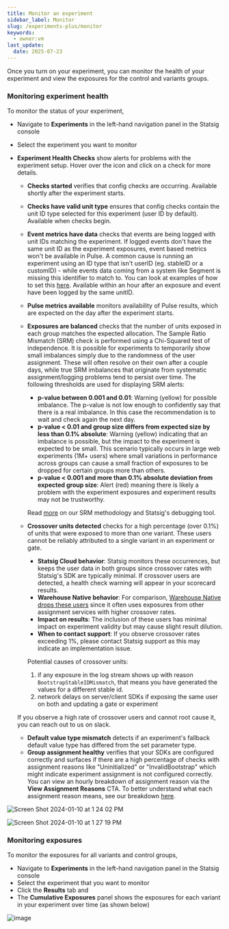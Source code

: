 ```yaml
---
title: Monitor an experiment
sidebar_label: Monitor
slug: /experiments-plus/monitor
keywords:
  - owner:vm
last_update:
  date: 2025-07-23
---
```


Once you turn on your experiment, you can monitor the health of your experiment and view the exposures for the control and variants groups.

### Monitoring experiment health

To monitor the status of your experiment,

- Navigate to **Experiments** in the left-hand navigation panel in the Statsig console
- Select the experiment you want to monitor

- **Experiment Health Checks** show alerts for problems with the experiment setup. Hover over the icon and click on a check for more details.

  - **Checks started** verifies that config checks are occurring. Available shortly after the experiment starts.
  - **Checks have valid unit type** ensures that config checks contain the unit ID type selected for this experiment (user ID by default). Available when checks begin.
  - **Event metrics have data** checks that events are being logged with unit IDs matching the experiment. If logged events don't have the same unit ID as the experiment exposures, event based metrics won't be available in Pulse. A common cause is running an experiment using an ID type that isn't userID (eg. stableID or a customID) - while events data coming from a system like Segment is missing this identifier to match to. You can look at examples of how to set this [here](/integrations/data-connectors/segment#user-ids-and-custom-ids). Available within an hour after an exposure and event have been logged by the same unitID.
  - **Pulse metrics available** monitors availability of Pulse results, which are expected on the day after the experiment starts.
  - **Exposures are balanced** checks that the number of units exposed in each group matches the expected allocation. The Sample Ratio Mismatch (SRM) check is performed using a Chi-Squared test of independence. It is possible for experiments to temporarily show small imbalances simply due to the randomness of the user assignment. These will often resolve on their own after a couple days, while true SRM imbalances that originate from systematic assignment/logging problems tend to persist over time. The following thresholds are used for displaying SRM alerts:

    - **p-value between 0.001 and 0.01**: Warning (yellow) for possible imbalance. The p-value is not low enough to confidently say that there is a real imbalance. In this case the recommendation is to wait and check again the next day.
    - **p-value < 0.01 and group size differs from expected size by less than 0.1% absolute**: Warning (yellow) indicating that an imbalance is possible, but the impact to the experiment is expected to be small. This scenario typically occurs in large web experiments (1M+ users) where small variations in performance across groups can cause a small fraction of exposures to be dropped for certain groups more than others.
    - **p-value < 0.001 and more than 0.1% absolute deviation from expected group size**: Alert (red) meaning there is likely a problem with the experiment exposures and experiment results may not be trustworthy.

    Read [more](/stats-engine/methodologies/srm-checks) on our SRM methodology and Statsig's debugging tool.

  - **Crossover units detected** checks for a high percentage (over 0.1%) of units that were exposed to more than one variant. These users cannot be reliably attributed to a single variant in an experiment or gate.
    - **Statsig Cloud behavior**: Statsig monitors these occurrences, but keeps the user data in both groups since crossover rates with Statsig's SDK are typically minimal. If crossover users are detected, a health check warning will appear in your scorecard results.
    - **Warehouse Native behavior**: For comparison, [Warehouse Native drops these users](/statsig-warehouse-native/features/monitor-an-experiment) since it often uses exposures from other assignment services with higher crossover rates.
    - **Impact on results**: The inclusion of these users has minimal impact on experiment validity but may cause slight result dilution.
    - **When to contact support**: If you observe crossover rates exceeding 1%, please contact Statsig support as this may indicate an implementation issue.

    Potential causes of crossover units:

    1. if any exposure in the log stream shows up with reason `BootstrapStableIDMismatch`, that means you have generated the values for a different stable id.
    2. network delays on server/client SDKs if exposing the same user on both and updating a gate or experiment

  If you observe a high rate of crossover users and cannot root cause it, you can reach out to us on slack.

  - **Default value type mismatch** detects if an experiment's fallback default value type has differed from the set parameter type.
  - **Group assignment healthy** verifies that your SDKs are configured correctly and surfaces if there are a high percentage of checks with assignment reasons like "Uninitialized" or "InvalidBootstrap" which might indicate experiment assignment is not configured correctly. You can view an hourly breakdown of assignment reason via the **View Assignment Reasons** CTA. To better understand what each assignment reason means, see our breakdown [here](/sdk/debugging).

![Screen Shot 2024-01-10 at 1 24 02 PM](https://github.com/statsig-io/docs/assets/101903926/afd2d1f4-8c2d-42a2-99ed-c2f301e8625a)

![Screen Shot 2024-01-10 at 1 27 19 PM](https://github.com/statsig-io/docs/assets/101903926/3696383e-7e56-4a9b-87aa-cb92a8c9517a)

### Monitoring exposures

To monitor the exposures for all variants and control groups,

- Navigate to **Experiments** in the left-hand navigation panel in the Statsig console
- Select the experiment that you want to monitor
- Click the **Results** tab and
- The **Cumulative Exposures** panel shows the exposures for each variant in your experiment over time (as shown below)

![image](https://user-images.githubusercontent.com/1315028/129122046-6d61f5fb-ed26-49d7-a774-52604c1aaa3a.png)
